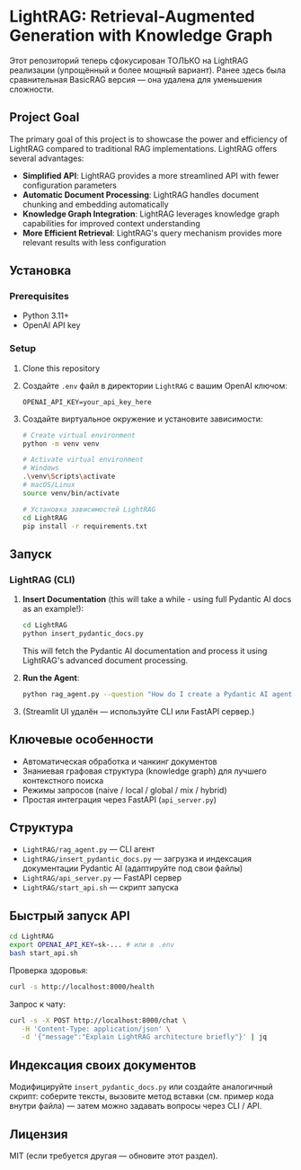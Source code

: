 # LightRAG: Retrieval-Augmented Generation with Knowledge Graph

Этот репозиторий теперь сфокусирован ТОЛЬКО на LightRAG реализации (упрощённый и более мощный вариант). Ранее здесь была сравнительная BasicRAG версия — она удалена для уменьшения сложности.

## Project Goal

The primary goal of this project is to showcase the power and efficiency of LightRAG compared to traditional RAG implementations. LightRAG offers several advantages:

- **Simplified API**: LightRAG provides a more streamlined API with fewer configuration parameters
- **Automatic Document Processing**: LightRAG handles document chunking and embedding automatically
- **Knowledge Graph Integration**: LightRAG leverages knowledge graph capabilities for improved context understanding
- **More Efficient Retrieval**: LightRAG's query mechanism provides more relevant results with less configuration

## Установка

### Prerequisites
- Python 3.11+
- OpenAI API key

### Setup

1. Clone this repository

2. Создайте `.env` файл в директории `LightRAG` c вашим OpenAI ключом:
   ```
   OPENAI_API_KEY=your_api_key_here
   ```

3. Создайте виртуальное окружение и установите зависимости:

   ```bash
   # Create virtual environment
   python -m venv venv
   
   # Activate virtual environment
   # Windows
   .\venv\Scripts\activate
   # macOS/Linux
   source venv/bin/activate
   
   # Установка зависимостей LightRAG
   cd LightRAG
   pip install -r requirements.txt
   ```

## Запуск

### LightRAG (CLI)

1. **Insert Documentation** (this will take a while - using full Pydantic AI docs as an example!):
   ```bash
   cd LightRAG
   python insert_pydantic_docs.py
   ```
   This will fetch the Pydantic AI documentation and process it using LightRAG's advanced document processing.

2. **Run the Agent**:
   ```bash
   python rag_agent.py --question "How do I create a Pydantic AI agent?"
   ```

3. (Streamlit UI удалён — используйте CLI или FastAPI сервер.)

## Ключевые особенности

- Автоматическая обработка и чанкинг документов
- Знаниевая графовая структура (knowledge graph) для лучшего контекстного поиска
- Режимы запросов (naive / local / global / mix / hybrid)
- Простая интеграция через FastAPI (`api_server.py`)

## Структура

- `LightRAG/rag_agent.py` — CLI агент
- `LightRAG/insert_pydantic_docs.py` — загрузка и индексация документации Pydantic AI (адаптируйте под свои файлы)
- `LightRAG/api_server.py` — FastAPI сервер
- `LightRAG/start_api.sh` — скрипт запуска

## Быстрый запуск API

```bash
cd LightRAG
export OPENAI_API_KEY=sk-... # или в .env
bash start_api.sh
```

Проверка здоровья:
```bash
curl -s http://localhost:8000/health
```

Запрос к чату:
```bash
curl -s -X POST http://localhost:8000/chat \
   -H 'Content-Type: application/json' \
   -d '{"message":"Explain LightRAG architecture briefly"}' | jq
```

## Индексация своих документов

Модифицируйте `insert_pydantic_docs.py` или создайте аналогичный скрипт: соберите тексты, вызовите метод вставки (см. пример кода внутри файла) — затем можно задавать вопросы через CLI / API.

## Лицензия

MIT (если требуется другая — обновите этот раздел).
